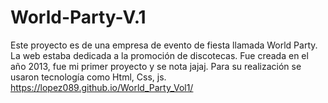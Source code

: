 # World-Party-V.1
Este proyecto es de una empresa de evento de fiesta llamada World Party. La web estaba dedicada a la promoción de discotecas. Fue creada en el año 2013, fue mi primer proyecto y se nota jajaj. Para su realización se usaron tecnología como Html, Css, js.
https://lopez089.github.io/World_Party_Vol1/
